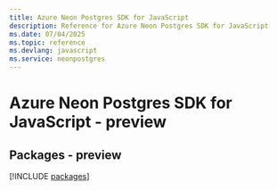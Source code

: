 ```yaml
---
title: Azure Neon Postgres SDK for JavaScript
description: Reference for Azure Neon Postgres SDK for JavaScript
ms.date: 07/04/2025
ms.topic: reference
ms.devlang: javascript
ms.service: neonpostgres
---
```

# Azure Neon Postgres SDK for JavaScript - preview
## Packages - preview
[!INCLUDE [packages](neon-postgres-index.md)]